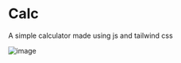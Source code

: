 # Calc
A simple calculator made using js and tailwind css

![image](https://github.com/bigya01/Calc/assets/106421905/a5702618-1764-48a6-829f-8451517c3b42)

